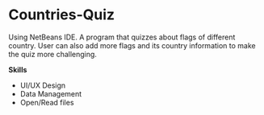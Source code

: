 # Countries-Quiz
Using NetBeans IDE.
A program that quizzes about flags of different country.
User can also add more flags and its country information to make the quiz more challenging.

**Skills**

- UI/UX Design
- Data Management
- Open/Read files
